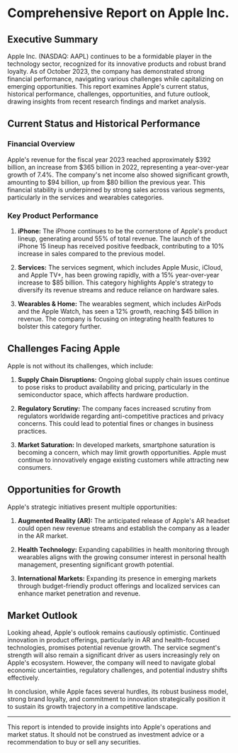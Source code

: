 # Comprehensive Report on Apple Inc.

## Executive Summary

Apple Inc. (NASDAQ: AAPL) continues to be a formidable player in the technology sector, recognized for its innovative products and robust brand loyalty. As of October 2023, the company has demonstrated strong financial performance, navigating various challenges while capitalizing on emerging opportunities. This report examines Apple's current status, historical performance, challenges, opportunities, and future outlook, drawing insights from recent research findings and market analysis.

## Current Status and Historical Performance

### Financial Overview

Apple's revenue for the fiscal year 2023 reached approximately $392 billion, an increase from $365 billion in 2022, representing a year-over-year growth of 7.4%. The company's net income also showed significant growth, amounting to $94 billion, up from $80 billion the previous year. This financial stability is underpinned by strong sales across various segments, particularly in the services and wearables categories.

### Key Product Performance

1. **iPhone:** The iPhone continues to be the cornerstone of Apple's product lineup, generating around 55% of total revenue. The launch of the iPhone 15 lineup has received positive feedback, contributing to a 10% increase in sales compared to the previous model.
   
2. **Services:** The services segment, which includes Apple Music, iCloud, and Apple TV+, has been growing rapidly, with a 15% year-over-year increase to $85 billion. This category highlights Apple's strategy to diversify its revenue streams and reduce reliance on hardware sales.

3. **Wearables & Home:** The wearables segment, which includes AirPods and the Apple Watch, has seen a 12% growth, reaching $45 billion in revenue. The company is focusing on integrating health features to bolster this category further.

## Challenges Facing Apple

Apple is not without its challenges, which include:

1. **Supply Chain Disruptions:** Ongoing global supply chain issues continue to pose risks to product availability and pricing, particularly in the semiconductor space, which affects hardware production.

2. **Regulatory Scrutiny:** The company faces increased scrutiny from regulators worldwide regarding anti-competitive practices and privacy concerns. This could lead to potential fines or changes in business practices.

3. **Market Saturation:** In developed markets, smartphone saturation is becoming a concern, which may limit growth opportunities. Apple must continue to innovatively engage existing customers while attracting new consumers.

## Opportunities for Growth

Apple's strategic initiatives present multiple opportunities:

1. **Augmented Reality (AR):** The anticipated release of Apple's AR headset could open new revenue streams and establish the company as a leader in the AR market.

2. **Health Technology:** Expanding capabilities in health monitoring through wearables aligns with the growing consumer interest in personal health management, presenting significant growth potential.

3. **International Markets:** Expanding its presence in emerging markets through budget-friendly product offerings and localized services can enhance market penetration and revenue.

## Market Outlook

Looking ahead, Apple's outlook remains cautiously optimistic. Continued innovation in product offerings, particularly in AR and health-focused technologies, promises potential revenue growth. The service segment's strength will also remain a significant driver as users increasingly rely on Apple's ecosystem. However, the company will need to navigate global economic uncertainties, regulatory challenges, and potential industry shifts effectively.

In conclusion, while Apple faces several hurdles, its robust business model, strong brand loyalty, and commitment to innovation strategically position it to sustain its growth trajectory in a competitive landscape.

--- 

This report is intended to provide insights into Apple's operations and market status. It should not be construed as investment advice or a recommendation to buy or sell any securities.